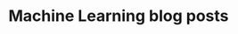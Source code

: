 ---
title: Machine Learning blog posts
permalink: "/machinelearning/"
description: Machine learning, also known as best way to solve hard problems of this century.
  In these lists of posts, we will try to learn as much as possible about this and apply
  our learnings on the live data.
category_name: machinelearning
layout: category
---